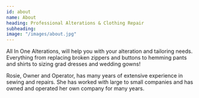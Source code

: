 ```yaml
---
id: about
name: About
heading: Professional Alterations & Clothing Repair
subheading:
image: "/images/about.jpg"
---
```


All In One Alterations, will help you with your alteration and tailoring needs. Everything from replacing broken zippers and buttons to hemming pants and shirts to sizing grad dresses and wedding gowns!

Rosie, Owner and Operator, has many years of extensive experience in sewing and repairs. She has worked with large to small companies and has owned and operated her own company for many years.

